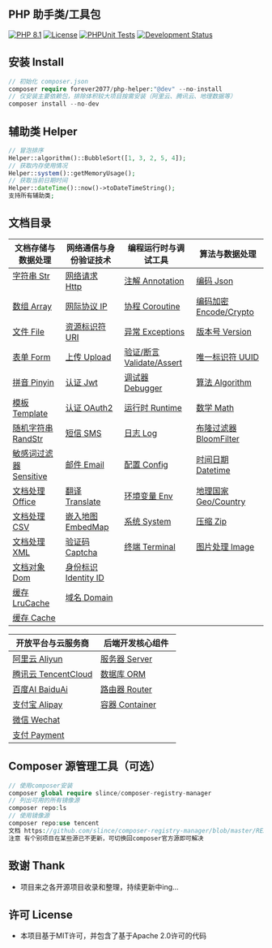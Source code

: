 ## PHP 助手类/工具包

[![PHP 8.1](https://img.shields.io/badge/PHP-8.1-8892BF.svg)](https://www.php.net/releases/8.1/en.php) [![License](https://img.shields.io/badge/License-MIT-green.svg)](https://opensource.org/licenses/MIT) [![PHPUnit Tests](https://img.shields.io/badge/PHPUnit-Passed-brightgreen.svg)](https://phpunit.de/) [![Development Status](https://img.shields.io/badge/Development-Active-brightgreen.svg)](https://your-project-repo-link)

## 安装 Install

```php
// 初始化 composer.json
composer require forever2077/php-helper:"@dev" --no-install
// 仅安装主要依赖包，排除体积较大项目按需安装（阿里云、腾讯云、地理数据等）
composer install --no-dev
```

## 辅助类 Helper

```php
// 冒泡排序
Helper::algorithm()::BubbleSort([1, 3, 2, 5, 4]);
// 获取内存使用情况
Helper::system()::getMemoryUsage();
// 获取当前日期时间
Helper::dateTime()::now()->toDateTimeString();
支持所有辅助类;
```

## 文档目录


| 文档存储与数据处理                           | 网络通信与身份验证技术                     | 编程运行时与调试工具                               | 算法与数据处理                                |
| -------------------------------------------- | ------------------------------------------ | -------------------------------------------------- | --------------------------------------------- |
| [字符串 Str](doc/Str.md)              | [网络请求 Http](doc/Http.md)          | [注解 Annotation](doc/Annotation.md)               | [编码 Json](doc/Json.md)                      |
| [数组 Array](doc/Array.md)                   | [网际协议 IP](doc/IP.md)                   | [协程 Coroutine](doc/Coroutine.md)                 | [编码加密 Encode/Crypto](doc/EncodeCrypto.md) |
| [文件 File](doc/File.md)                     | [资源标识符 URI](doc/URI.md)               | [异常 Exceptions](doc/Exceptions.md)               | [版本号 Version](doc/Version.md)              |
| [表单 Form](doc/Form.md)                     | [上传 Upload](doc/Upload.md)               | [验证/断言 Validate/Assert](doc/ValidateAssert.md) | [唯一标识符 UUID](doc/UUID.md)                |
| [拼音 Pinyin](doc/Pinyin.md)                 | [认证 Jwt](doc/Jwt.md)                     | [调试器 Debugger](doc/Debugger.md)                 | [算法 Algorithm](doc/Algorithm.md)            |
| [模板 Template](doc/Template.md)             | [认证 OAuth2](doc/OAuth2.md)               | [运行时 Runtime](doc/Runtime.md)                   | [数学 Math](doc/Math.md)                      |
| [随机字符串 RandStr](doc/RandomString.md)    | [短信 SMS](doc/SMS.md)                     | [日志 Log](doc/Log.md)                             | [布隆过滤器 BloomFilter](doc/BloomFilter.md)  |
| [敏感词过滤器 Sensitive](doc/Sensitive.md)   | [邮件 Email](doc/Email.md)                 | [配置 Config](doc/Config.md)                       | [时间日期 Datetime](doc/Datetime.md)          |
| [文档处理 Office](doc/Office.md)             | [翻译 Translate](doc/Translate.md)         | [环境变量 Env](doc/Env.md)                         | [地理国家 Geo/Country](doc/GeoCountry.md)     |
| [文档处理 CSV](doc/CSV.md)                   | [嵌入地图 EmbedMap](doc/EmbedMap.md)       | [系统 System](doc/System.md)                       | [压缩 Zip](doc/Zip.md)                        |
| [文档处理 XML](doc/XML.md)                   | [验证码 Captcha](doc/Captcha.md)           | [终端 Terminal](doc/Terminal.md)                   | [图片处理 Image](doc/Image.md)                |
| [文档对象 Dom](doc/Dom.md)                   | [身份标识 Identity ID](doc/IdentityID.md)  |                                                    |                                               |
| [缓存 LruCache](doc/LRUCache.md)             | [域名 Domain](doc/Domain.md)               |                                                    |                                               |
| [缓存 Cache](doc/Cache.md)                   |                                            |                                                    |                                               |

| 开放平台与云服务商                             | 后端开发核心组件                              |
| ---------------------------------------------- | --------------------------------------------- |
| [阿里云 Aliyun](doc/Aliyun.md)           | [服务器 Server](doc/Server.md)          |
| [腾讯云 TencentCloud](doc/TencentCloud.md)     | [数据库 ORM](doc/ORM.md)                      |
| [百度AI BaiduAi](doc/BaiduAi.md)               | [路由器 Router](doc/Router.md)                |
| [支付宝 Alipay](doc/Alipay.md)                 | [容器 Container](doc/Container.md)            |
| [微信 Wechat](doc/Wechat.md)                   |                                               |
| [支付 Payment](doc/Payment.md)                 |                                               |

## Composer 源管理工具（可选）

```php
// 使用composer安装
composer global require slince/composer-registry-manager
// 列出可用的所有镜像源
composer repo:ls
// 使用镜像源
composer repo:use tencent
文档 https://github.com/slince/composer-registry-manager/blob/master/README-zh_CN.md
注意 有个别项目在某些源已不更新，可切换回composer官方源即可解决
```

## 致谢 Thank

* 项目来之各开源项目收录和整理，持续更新中ing...

## 许可 License

* 本项目基于MIT许可，并包含了基于Apache 2.0许可的代码
